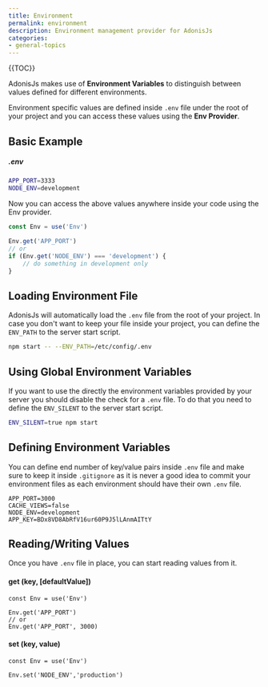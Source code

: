 ```yaml
---
title: Environment
permalink: environment
description: Environment management provider for AdonisJs
categories:
- general-topics
---
```


{{TOC}}

AdonisJs makes use of **Environment Variables** to distinguish between values defined for different environments.

Environment specific values are defined inside `.env` file under the root of your project and you can access these values using the **Env Provider**.

## Basic Example

##### .env

```bash
APP_PORT=3333
NODE_ENV=development
```

Now you can access the above values anywhere inside your code using the Env provider.

```javascript
const Env = use('Env')

Env.get('APP_PORT')
// or
if (Env.get('NODE_ENV') === 'development') {
	// do something in development only
}
```

## Loading Environment File

AdonisJs will automatically load the `.env` file from the root of your project. In case you don't want to keep your file inside your project, you can define the `ENV_PATH` to the server start script.

```bash
npm start -- --ENV_PATH=/etc/config/.env
```

## Using Global Environment Variables

If you want to use the directly the environment variables provided by your server you should disable the check for a `.env` file. To do that you need to define the `ENV_SILENT` to the server start script.

```bash
ENV_SILENT=true npm start
```

## Defining Environment Variables

You can define end number of key/value pairs inside `.env` file and make sure to keep it inside `.gitignore` as it is never a good idea to commit your environment files as each environment should have their own `.env` file.

```env,line-numbers
APP_PORT=3000
CACHE_VIEWS=false
NODE_ENV=development
APP_KEY=BDx8VD8AbRfV16ur60P9J5lLAnmAITtY
```

## Reading/Writing Values

Once you have `.env` file in place, you can start reading values from it.

#### get <span>(key, [defaultValue])</span>

```javascript,line-numbers
const Env = use('Env')

Env.get('APP_PORT')
// or
Env.get('APP_PORT', 3000)
```

#### set <span>(key, value)</span>

```javascript,line-numbers
const Env = use('Env')

Env.set('NODE_ENV','production')
```
